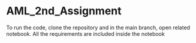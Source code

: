 # AML_2nd_Assignment

To run the code, clone the repository and in the main branch, open related notebook.
All the requirements are included inside the notebook
